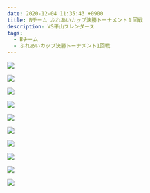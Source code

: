 ```yaml
---
date: 2020-12-04 11:35:43 +0900
title: Bチーム ふれあいカップ決勝トーナメント１回戦
description: VS平山フレンダース
tags:
  - Bチーム
  - ふれあいカップ決勝トーナメント1回戦
---
```

![](/images/img_1025.jpg)

![](/images/img_1030.jpg)

![](/images/img_1021.jpg)

![](/images/img_1022.jpg)

![](/images/img_1023.jpg)

![](/images/img_1024.jpg)

![](/images/img_1026.jpg)

![](/images/img_1027.jpg)

![](/images/img_1028.jpg)

![](/images/img_1029.jpg)